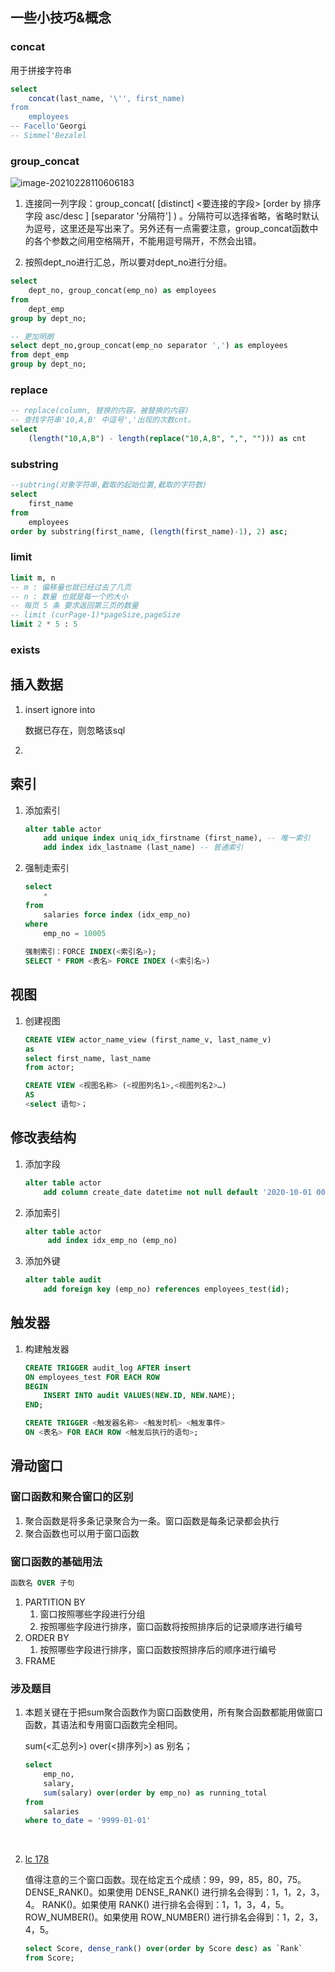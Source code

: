 ## 一些小技巧&概念

### concat

用于拼接字符串

```sql
select
    concat(last_name, '\'', first_name)
from
    employees
-- Facello'Georgi
-- Simmel'Bezalel
```

### group_concat

![image-20210228110606183](https://i.loli.net/2021/02/28/pcq9VtlK1INmrR2.png)



1. 连接同一列字段：group_concat( [distinct] <要连接的字段> [order by 排序字段 asc/desc ] [separator '分隔符'] ) 。分隔符可以选择省略，省略时默认为逗号，这里还是写出来了。另外还有一点需要注意，group_concat函数中的各个参数之间用空格隔开，不能用逗号隔开，不然会出错。

2. 按照dept_no进行汇总，所以要对dept_no进行分组。

```sql
select 
    dept_no, group_concat(emp_no) as employees
from
    dept_emp
group by dept_no;

-- 更加明朗
select dept_no,group_concat(emp_no separator ',') as employees
from dept_emp
group by dept_no;
```



### replace

```sql
-- replace(column, 替换的内容，被替换的内容)
-- 查找字符串'10,A,B' 中逗号','出现的次数cnt。
select 
    (length("10,A,B") - length(replace("10,A,B", ",", ""))) as cnt
```

### substring

```sql
--subtring(对象字符串,截取的起始位置,截取的字符数)
select
    first_name
from 
    employees
order by substring(first_name, (length(first_name)-1), 2) asc;
```

### limit

```sql
limit m, n
-- m : 偏移量也就已经过去了几页
-- n : 数量 也就是每一个的大小
-- 每页 5 条 要求返回第三页的数量
-- limit (curPage-1)*pageSize,pageSize
limit 2 * 5 : 5
```



### **exists**



## 插入数据

1. insert ignore into

   数据已存在，则忽略该sql

2. 

## 索引

1. 添加索引

   ```sql
   alter table actor
       add unique index uniq_idx_firstname (first_name), -- 唯一索引
       add index idx_lastname (last_name) -- 普通索引
   ```

2. 强制走索引

   ```sql
   select 
       *
   from 
       salaries force index (idx_emp_no) 
   where 
       emp_no = 10005
       
   强制索引：FORCE INDEX(<索引名>);
   SELECT * FROM <表名> FORCE INDEX (<索引名>)
   ```

   

## 视图

1. 创建视图

   ```sql
   CREATE VIEW actor_name_view (first_name_v, last_name_v)
   as 
   select first_name, last_name
   from actor;
   
   CREATE VIEW <视图名称> (<视图列名1>,<视图列名2>…)
   AS
   <select 语句>；
   ```



## 修改表结构

1. 添加字段

   ```sql
   alter table actor
       add column create_date datetime not null default '2020-10-01 00:00:00' after last_update
   ```

2. 添加索引

   ```sql
   alter table actor
   		add index idx_emp_no (emp_no)
   ```

   

3. 添加外键

   ```sql
   alter table audit
       add foreign key (emp_no) references employees_test(id);
   ```

   

## 触发器

1. 构建触发器

   ```sql
   CREATE TRIGGER audit_log AFTER insert
   ON employees_test FOR EACH ROW
   BEGIN
       INSERT INTO audit VALUES(NEW.ID, NEW.NAME);
   END;
   
   CREATE TRIGGER <触发器名称> <触发时机> <触发事件>
   ON <表名> FOR EACH ROW <触发后执行的语句>;
   ```

   

## 滑动窗口

### 窗口函数和聚合窗口的区别

1. 聚合函数是将多条记录聚合为一条。窗口函数是每条记录都会执行
2. 聚合函数也可以用于窗口函数

### 窗口函数的基础用法

```sql
函数名 OVER 子句
```

1. PARTITION BY
   1. 窗口按照哪些字段进行分组
   2. 按照哪些字段进行排序，窗口函数将按照排序后的记录顺序进行编号
2. ORDER BY 
   1. 按照哪些字段进行排序，窗口函数按照排序后的顺序进行编号
3. FRAME 



### 涉及题目

1. 本题关键在于把sum聚合函数作为窗口函数使用，所有聚合函数都能用做窗口函数，其语法和专用窗口函数完全相同。

   sum(<汇总列>) over(<排序列>) as 别名；

   ```sql
   select 
       emp_no, 
       salary,
       sum(salary) over(order by emp_no) as running_total
   from 
       salaries
   where to_date = '9999-01-01'
   ```

   

   ​		
   
2. [lc 178](https://leetcode-cn.com/problems/rank-scores/solution/zi-jie-ti-ku-178-zhong-deng-sqlfen-shu-pai-ming-1s/)

   值得注意的三个窗口函数。现在给定五个成绩：99，99，85，80，75。
   DENSE_RANK()。如果使用 DENSE_RANK() 进行排名会得到：1，1，2，3，4。
   RANK()。如果使用 RANK() 进行排名会得到：1，1，3，4，5。
   ROW_NUMBER()。如果使用 ROW_NUMBER() 进行排名会得到：1，2，3，4，5。

   ```sql
   select Score, dense_rank() over(order by Score desc) as `Rank`
   from Score;
   ```

   